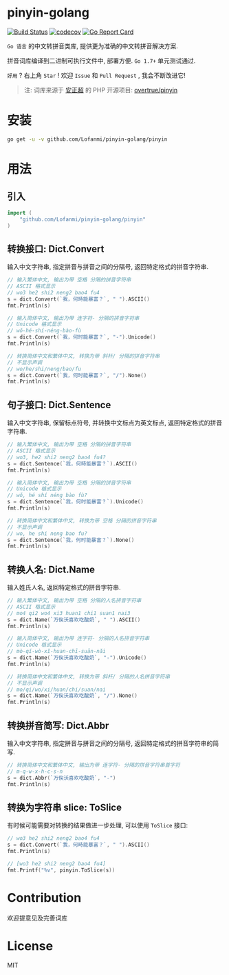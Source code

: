 # pinyin-golang

[![Build Status](https://travis-ci.org/Lofanmi/pinyin-golang.svg)](https://travis-ci.org/Lofanmi/pinyin-golang)
[![codecov](https://codecov.io/gh/Lofanmi/pinyin-golang/branch/master/graph/badge.svg)](https://codecov.io/gh/Lofanmi/pinyin-golang)
[![Go Report Card](https://goreportcard.com/badge/github.com/Lofanmi/pinyin-golang)](https://goreportcard.com/report/github.com/Lofanmi/pinyin-golang)

`Go 语言` 的中文转拼音类库, 提供更为准确的中文转拼音解决方案.

拼音词库编译到二进制可执行文件中, 部署方便. `Go 1.7+` 单元测试通过.

`好用` ? 右上角 `Star` ! 欢迎 `Issue` 和 `Pull Request` , 我会不断改进它!

> 注: 词库来源于 [安正超](https://overtrue.me/) 的 PHP 开源项目: [overtrue/pinyin](https://github.com/overtrue/pinyin)

# 安装

```bash
go get -u -v github.com/Lofanmi/pinyin-golang/pinyin
```

# 用法

## 引入

```go
import (
	"github.com/Lofanmi/pinyin-golang/pinyin"
)
```

## 转换接口: Dict.Convert

输入中文字符串, 指定拼音与拼音之间的分隔号, 返回特定格式的拼音字符串.

```go
// 输入繁体中文, 输出为带 空格 分隔的拼音字符串
// ASCII 格式显示
// wo3 he2 shi2 neng2 bao4 fu4
s = dict.Convert(`我，何時能暴富？`, " ").ASCII()
fmt.Println(s)

// 输入简体中文, 输出为带 连字符- 分隔的拼音字符串
// Unicode 格式显示
// wǒ-hé-shí-néng-bào-fù
s = dict.Convert(`我，何时能暴富？`, "-").Unicode()
fmt.Println(s)

// 转换简体中文和繁体中文, 转换为带 斜杆/ 分隔的拼音字符串
// 不显示声调
// wo/he/shi/neng/bao/fu
s = dict.Convert(`我，何时能暴富？`, "/").None()
fmt.Println(s)
```

## 句子接口: Dict.Sentence

输入中文字符串, 保留标点符号, 并转换中文标点为英文标点, 返回特定格式的拼音字符串.

```go
// 输入繁体中文, 输出为带 空格 分隔的拼音字符串
// ASCII 格式显示
// wo3, he2 shi2 neng2 bao4 fu4?
s = dict.Sentence(`我，何時能暴富？`).ASCII()
fmt.Println(s)

// 输入简体中文, 输出为带 空格 分隔的拼音字符串
// Unicode 格式显示
// wǒ, hé shí néng bào fù?
s = dict.Sentence(`我，何时能暴富？`).Unicode()
fmt.Println(s)

// 转换简体中文和繁体中文, 转换为带 空格 分隔的拼音字符串
// 不显示声调
// wo, he shi neng bao fu?
s = dict.Sentence(`我，何时能暴富？`).None()
fmt.Println(s)
```

## 转换人名: Dict.Name

输入姓氏人名, 返回特定格式的拼音字符串.

```go
// 输入繁体中文, 输出为带 空格 分隔的人名拼音字符串
// ASCII 格式显示
// mo4 qi2 wo4 xi3 huan1 chi1 suan1 nai3
s = dict.Name(`万俟沃喜欢吃酸奶`, " ").ASCII()
fmt.Println(s)

// 输入简体中文, 输出为带 连字符- 分隔的人名拼音字符串
// Unicode 格式显示
// mò-qí-wò-xǐ-huan-chī-suān-nǎi
s = dict.Name(`万俟沃喜欢吃酸奶`, "-").Unicode()
fmt.Println(s)

// 转换简体中文和繁体中文, 转换为带 斜杆/ 分隔的人名拼音字符串
// 不显示声调
// mo/qi/wo/xi/huan/chi/suan/nai
s = dict.Name(`万俟沃喜欢吃酸奶`, "/").None()
fmt.Println(s)
```

## 转换拼音简写: Dict.Abbr

输入中文字符串, 指定拼音与拼音之间的分隔号, 返回特定格式的拼音字符串的简写.

```go
// 转换简体中文和繁体中文, 输出为带 连字符- 分隔的拼音字符串首字符
// m-q-w-x-h-c-s-n
s = dict.Abbr(`万俟沃喜欢吃酸奶`, "-")
fmt.Println(s)
```

## 转换为字符串 slice: ToSlice

有时候可能需要对转换的结果做进一步处理, 可以使用 `ToSlice` 接口:

```go
// wo3 he2 shi2 neng2 bao4 fu4
s = dict.Convert(`我，何時能暴富？`, " ").ASCII()
fmt.Println(s)

// [wo3 he2 shi2 neng2 bao4 fu4]
fmt.Printf("%v", pinyin.ToSlice(s))
```

# Contribution

欢迎提意见及完善词库

# License

MIT
